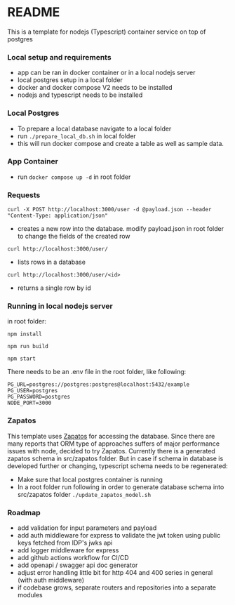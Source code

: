 # README #

This is a template for nodejs (Typescript) container service on top of postgres

### Local setup and requirements ###

* app can be ran in docker container or in a local nodejs server
* local postgres setup in a local folder
* docker and docker compose V2 needs to be installed
* nodejs and typescript needs to be installed

### Local Postgres ###

* To prepare a local database navigate to a local folder
* run ```./prepare_local_db.sh``` in local folder
* this will run docker compose and create a table as well as sample data.

### App Container ###

* run ```docker compose up -d``` in root folder

### Requests ###

```curl -X POST http://localhost:3000/user -d @payload.json --header "Content-Type: application/json"```
* creates a new row into the database. modify payload.json in root folder to change the fields of the created row

```curl http://localhost:3000/user/```
* lists rows in a database


```curl http://localhost:3000/user/<id>```
* returns a single row by id

### Running in local nodejs server ###

in root folder:

```npm install```

```npm run build```

```npm start```

There needs to be an .env file in the root folder, like following:

```
PG_URL=postgres://postgres:postgres@localhost:5432/example
PG_USER=postgres
PG_PASSWORD=postgres
NODE_PORT=3000
```

### Zapatos ###

This template uses [Zapatos](https://jawj.github.io/zapatos/ ) for accessing the database. Since there are many reports that ORM type of approaches suffers of major performance issues with node, decided to try Zapatos. Currently there is a generated zapatos schema in src/zapatos folder. But in case if schema in database is developed further or changing, typescript schema needs to be regenerated:

* Make sure that local postgres container is running
* In a root folder run following in order to generate database schema into src/zapatos folder
```./update_zapatos_model.sh```

### Roadmap ###

* add validation for input parameters and payload
* add auth middleware for express to validate the jwt token using public keys fetched from IDP's jwks api
* add logger middleware for express
* add github actions workflow for CI/CD
* add openapi / swagger api doc generator
* adjust error handling little bit for http 404 and 400 series in general (with auth middleware)
* if codebase grows, separate routers and repositories into a separate modules
